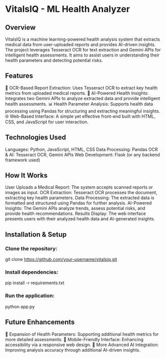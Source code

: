 # VitalsIQ - ML Health Analyzer

## Overview
VitalsIQ is a machine learning-powered health analysis system that extracts medical data from user-uploaded reports and provides AI-driven insights. The project leverages Tesseract OCR for text extraction and Gemini APIs for intelligent health assessments. It aims to assist users in understanding their health parameters and detecting potential risks.

## Features
📄 OCR-Based Report Extraction: Uses Tesseract OCR to extract key health metrics from uploaded medical reports.
🧠 AI-Powered Health Insights: Integrates two Gemini APIs to analyze extracted data and provide intelligent health assessments.
📊 Health Parameter Analysis: Supports health data processing using Pandas for structuring and extracting meaningful insights.
🌐 Web-Based Interface: A simple yet effective front-end built with HTML, CSS, and JavaScript for user interaction.

## Technologies Used
Languages: Python, JavaScript, HTML, CSS
Data Processing: Pandas
OCR & AI: Tesseract OCR, Gemini APIs
Web Development: Flask (or any backend framework used)

## How It Works
User Uploads a Medical Report: The system accepts scanned reports or images as input.
OCR Extraction: Tesseract OCR processes the document, extracting key health parameters.
Data Processing: The extracted data is formatted and structured using Pandas for further analysis.
AI-Powered Insights: The Gemini APIs analyze trends, assess potential risks, and provide health recommendations.
Results Display: The web interface presents users with their analyzed health data and AI-generated insights.

## Installation & Setup

### Clone the repository:
git clone https://github.com/your-username/vitalsiq.git
### Install dependencies:
pip install -r requirements.txt
### Run the application:
python app.py

## Future Enhancements
🏥 Expansion of Health Parameters: Supporting additional health metrics for more detailed assessments.
📱 Mobile-Friendly Interface: Enhancing accessibility via a responsive web design.
🧬 More Advanced AI Integration: Improving analysis accuracy through additional AI-driven insights.
